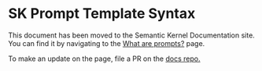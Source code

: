 # SK Prompt Template Syntax

This document has been moved to the Semantic Kernel Documentation site. You can find it by navigating to the [What are prompts?](https://learn.microsoft.com/en-us/semantic-kernel/concepts/prompts) page.

To make an update on the page, file a PR on the [docs repo.](https://github.com/MicrosoftDocs/semantic-kernel-docs/blob/main/semantic-kernel/concepts/prompts/index.md)
